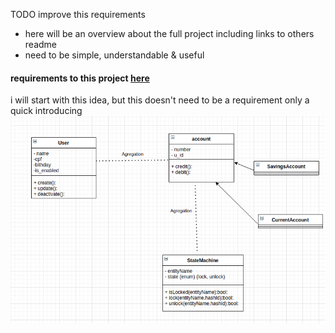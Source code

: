 TODO improve this requirements 
- here will be an overview about the full project including links to others readme
- need to be simple, understandable & useful

#### requirements to this project [here](epic.md)


i will start with this idea, but this doesn't need to be a requirement only a quick introducing
![](kickoff.png)